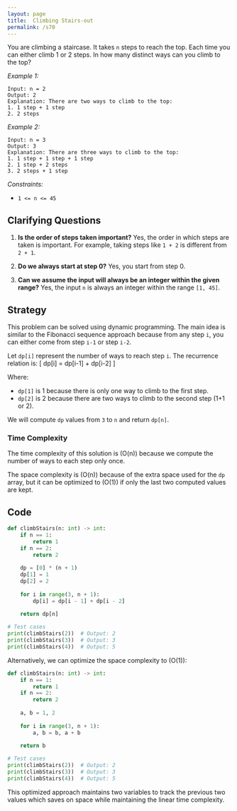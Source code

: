 ```yaml
---
layout: page
title:  Climbing Stairs-out
permalink: /s70
---
```


You are climbing a staircase. It takes `n` steps to reach the top. Each time you can either climb 1 or 2 steps. In how many distinct ways can you climb to the top?

*Example 1:*
```
Input: n = 2
Output: 2
Explanation: There are two ways to climb to the top:
1. 1 step + 1 step
2. 2 steps
```

*Example 2:*
```
Input: n = 3
Output: 3
Explanation: There are three ways to climb to the top:
1. 1 step + 1 step + 1 step
2. 1 step + 2 steps
3. 2 steps + 1 step
```

*Constraints:*
- `1 <= n <= 45`

## Clarifying Questions

1. **Is the order of steps taken important?**
   Yes, the order in which steps are taken is important. For example, taking steps like `1 + 2` is different from `2 + 1`.

2. **Do we always start at step 0?**
   Yes, you start from step 0.

3. **Can we assume the input will always be an integer within the given range?**
   Yes, the input `n` is always an integer within the range `[1, 45]`.

## Strategy

This problem can be solved using dynamic programming. The main idea is similar to the Fibonacci sequence approach because from any step `i`, you can either come from step `i-1` or step `i-2`.

Let `dp[i]` represent the number of ways to reach step `i`. The recurrence relation is:
\[ dp[i] = dp[i-1] + dp[i-2] \]

Where:
   - `dp[1]` is 1 because there is only one way to climb to the first step.
   - `dp[2]` is 2 because there are two ways to climb to the second step (1+1 or 2).

We will compute `dp` values from `3` to `n` and return `dp[n]`.

### Time Complexity

The time complexity of this solution is \(O(n)\) because we compute the number of ways to each step only once.

The space complexity is \(O(n)\) because of the extra space used for the `dp` array, but it can be optimized to \(O(1)\) if only the last two computed values are kept.

## Code

```python
def climbStairs(n: int) -> int:
    if n == 1:
        return 1
    if n == 2:
        return 2
    
    dp = [0] * (n + 1)
    dp[1] = 1
    dp[2] = 2
    
    for i in range(3, n + 1):
        dp[i] = dp[i - 1] + dp[i - 2]
    
    return dp[n]

# Test cases
print(climbStairs(2))  # Output: 2
print(climbStairs(3))  # Output: 3
print(climbStairs(4))  # Output: 5
```

Alternatively, we can optimize the space complexity to \(O(1)\):

```python
def climbStairs(n: int) -> int:
    if n == 1:
        return 1
    if n == 2:
        return 2
    
    a, b = 1, 2
    
    for i in range(3, n + 1):
        a, b = b, a + b
    
    return b

# Test cases
print(climbStairs(2))  # Output: 2
print(climbStairs(3))  # Output: 3
print(climbStairs(4))  # Output: 5
```

This optimized approach maintains two variables to track the previous two values which saves on space while maintaining the linear time complexity.